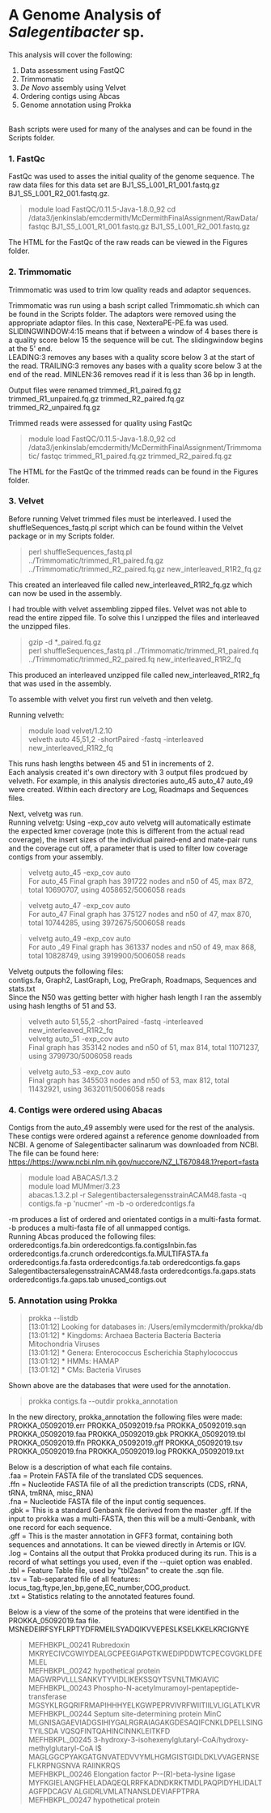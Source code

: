 # A Genome Analysis of *Salegentibacter* sp.
This analysis will cover the following:
1. Data assessment using FastQC
2. Trimmomatic
3. *De Novo* assembly using Velvet
4. Ordering contigs using Abcas
5. Genome annotation using Prokka
<br> <br>

Bash scripts were used for many of the analyses and can be found in the Scripts folder.
### 1. FastQc
FastQc was used to asses the initial quality of the genome sequence.
The raw data files for this data set are BJ1_S5_L001_R1_001.fastq.gz BJ1_S5_L001_R2_001.fastq.gz.

> module load FastQC/0.11.5-Java-1.8.0_92
cd /data3/jenkinslab/emcdermith/McDermithFinalAssignment/RawData/
<br> fastqc BJ1_S5_L001_R1_001.fastq.gz BJ1_S5_L001_R2_001.fastq.gz

The HTML for the FastQc of the raw reads can be viewed in the Figures folder.

### 2. Trimmomatic
 Trimmomatic was used to trim low quality reads and adaptor sequences.

  Trimmomatic was run using a bash script called Trimmomatic.sh which can be found in the Scripts folder.
	The adaptors were removed using the appropriate adaptor files. In this case, NexteraPE-PE.fa was used. <br> SLIDINGWINDOW:4:15 means that if between a window of 4 bases there is a quality score below 15 the sequence will be cut. The slidingwindow begins at the 5' end. <br>
	LEADING:3 removes any bases with a quality score below 3 at the start of the read.
	TRAILING:3 removes any bases with a quality score below 3 at the end of the read.
	MINLEN:36 removes read if it is less than 36 bp in length.

Output files were renamed trimmed_R1_paired.fq.gz  trimmed_R1_unpaired.fq.gz  trimmed_R2_paired.fq.gz  trimmed_R2_unpaired.fq.gz

Trimmed reads were assessed for quality using FastQc

>	module load FastQC/0.11.5-Java-1.8.0_92
	cd /data3/jenkinslab/emcdermith/McDermithFinalAssignment/Trimmomatic/
	fastqc trimmed_R1_paired.fq.gz trimmed_R2_paired.fq.gz

The HTML for the FastQc of the trimmed reads can be found in the Figures folder.

### 3. Velvet
Before running Velvet trimmed files must be interleaved. I used the shuffleSequences_fastq.pl script which can be found within the Velvet package or in my Scripts folder.
>perl shuffleSequences_fastq.pl ../Trimmomatic/trimmed_R1_paired.fq.gz ../Trimmomatic/trimmed_R2_paired.fq.gz new_interleaved_R1R2_fq.gz

This created an interleaved file called new_interleaved_R1R2_fq.gz which can now be used in the assembly.

I had trouble with velvet assembling zipped files. Velvet was not able to read the entire zipped file. To solve this I unzipped the files and interleaved the unzipped files.

> gzip -d *_paired.fq.gz <br>
perl shuffleSequences_fastq.pl ../Trimmomatic/trimmed_R1_paired.fq ../Trimmomatic/trimmed_R2_paired.fq new_interleaved_R1R2_fq

This produced an interleaved unzipped file called new_interleaved_R1R2_fq that was used in the assembly.

To assemble with velvet you first run velveth and then veletg.

Running velveth:
> module load velvet/1.2.10 <br>
velveth auto 45,51,2 -shortPaired -fastq -interleaved new_interleaved_R1R2_fq

This runs hash lengths between 45 and 51 in increments of 2. <br>
Each analysis created it's own directory with 3 output files prodcued by velveth. For example, in this analysis directories auto_45  auto_47  auto_49 were created. Within each directory are Log,  Roadmaps and  Sequences files.

Next, velvetg was run. <br>
Running velvetg:
Using -exp_cov auto velvetg will automatically estimate the expected kmer coverage (note this is different from the actual read coverage), the insert sizes of the individual paired-end and mate-pair runs and the coverage cut off, a parameter that is used to filter low coverage contigs from your assembly.


> velvetg auto_45 -exp_cov auto <br>
	For auto_45 Final graph has 391722 nodes and n50 of 45, max 872, total 10690707, using 4058652/5006058 reads

> velvetg auto_47 -exp_cov auto <br>
For auto_47 Final graph has 375127 nodes and n50 of 47, max 870, total 10744285, using 3972675/5006058 reads

> velvetg auto_49 -exp_cov auto <br>
For auto _49 Final graph has 361337 nodes and n50 of 49, max 868, total 10828749, using 3919900/5006058 reads

Velvetg outputs the following files: <br>
contigs.fa,  Graph2,  LastGraph,  Log,  PreGraph,  Roadmaps,  Sequences and  stats.txt <br>
Since the N50 was getting better with higher hash length I ran the assembly using hash lengths of 51 and 53.
> velveth auto 51,55,2 -shortPaired -fastq -interleaved new_interleaved_R1R2_fq <br>
velvetg auto_51 -exp_cov auto <br>
Final graph has 353142 nodes and n50 of 51, max 814, total 11071237, using 3799730/5006058 reads

> velvetg auto_53 -exp_cov auto <br>
Final graph has 345503 nodes and n50 of 53, max 812, total 11432921, using 3632011/5006058 reads

### 4. Contigs were ordered using Abacas
Contigs from the auto_49 assembly were used for the rest of the analysis. These contigs were ordered against a reference genome downloaded from NCBI. A genome of Salegentibacter salinarum was downloaded from NCBI. The file can be found here: <https://https://www.ncbi.nlm.nih.gov/nuccore/NZ_LT670848.1?report=fasta>
> module load ABACAS/1.3.2 <br>
module load  MUMmer/3.23 <br>
abacas.1.3.2.pl -r SalegentibactersalegensstrainACAM48.fasta -q contigs.fa -p 'nucmer' -m -b -o orderedcontigs.fa

-m produces a list of ordered and orientated contigs in a multi-fasta format. <br>
-b produces a multi-fasta file of all unmapped contigs. <br>
Running Abcas produced the following files: <br>
 orderedcontigs.fa.bin orderedcontigs.fa.contigsInbin.fas orderedcontigs.fa.crunch      orderedcontigs.fa.MULTIFASTA.fa orderedcontigs.fa.fasta       orderedcontigs.fa.tab orderedcontigs.fa.gaps        SalegentibactersalegensstrainACAM48.fasta orderedcontigs.fa.gaps.stats orderedcontigs.fa.gaps.tab unused_contigs.out

### 5. Annotation using Prokka
> prokka --listdb <br>
[13:01:12] Looking for databases in: /Users/emilymcdermith/prokka/db <br>
[13:01:12] * Kingdoms: Archaea Bacteria Bacteria Bacteria Mitochondria Viruses <br>
[13:01:12] * Genera: Enterococcus Escherichia Staphylococcus <br>
[13:01:12] * HMMs: HAMAP <br>
[13:01:12] * CMs: Bacteria Viruses <br>

Shown above are the databases that were used for the annotation.

> prokka contigs.fa --outdir prokka_annotation

In the new directory, prokka_annotation the following files were made: <br>
PROKKA_05092019.err	PROKKA_05092019.fsa	PROKKA_05092019.sqn
PROKKA_05092019.faa	PROKKA_05092019.gbk	PROKKA_05092019.tbl
PROKKA_05092019.ffn	PROKKA_05092019.gff	PROKKA_05092019.tsv
PROKKA_05092019.fna	PROKKA_05092019.log	PROKKA_05092019.txt

Below is a description of what each file contains. <br>
.faa = Protein FASTA file of the translated CDS sequences. <br>
.ffn = Nucleotide FASTA file of all the prediction transcripts (CDS, rRNA, tRNA, tmRNA, misc_RNA) <br>
.fna = Nucleotide FASTA file of the input contig sequences. <br>
.gbk = This is a standard Genbank file derived from the master .gff. If the input to prokka was a multi-FASTA, then this will be a multi-Genbank, with one record for each sequence. <br>
.gff = This is the master annotation in GFF3 format, containing both sequences and annotations. It can be viewed directly in Artemis or IGV. <br>
.log = Contains all the output that Prokka produced during its run. This is a record of what settings you used, even if the --quiet option was enabled. <br>
.tbl = Feature Table file, used by "tbl2asn" to create the .sqn file. <br>
.tsv = Tab-separated file of all features: locus_tag,ftype,len_bp,gene,EC_number,COG,product. <br>
.txt = Statistics relating to the annotated features found. <br>


Below is a view of the some of the proteins that were identified in the PROKKA_05092019.faa file.
MSNEDEIRFSYFLRPTYDFRMEILSYADQIKVVEPESLKSELKKELKRCIGNYE <br>
>MEFHBKPL_00241 Rubredoxin <br>
MKRYECIVCGWIYDEALGCPEEGIAPGTKWEDIPDDWTCPECGVGKLDFEMLEL <br>
>MEFHBKPL_00242 hypothetical protein <br>
MAGWRPVLLLSANKVTYVIDLIKEKSSQYTSVNLTMKIAVIC <br>
>MEFHBKPL_00243 Phospho-N-acetylmuramoyl-pentapeptide-transferase <br>
MGSYKLRGQRIFRMAPIHHHYELKGWPEPRVIVRFWIITIILVLIGLATLKVR <br>
>MEFHBKPL_00244 Septum site-determining protein MinC <br>
MLGNISAGAEVIADGSIHIYGALRGRAIAGAKGDESAQIFCNKLDPELLSINGTYILSDA
VQSQFINTQAHINCINNKLEITKFD <br>
>MEFHBKPL_00245 3-hydroxy-3-isohexenylglutaryl-CoA/hydroxy-methylglutaryl-CoA l$
MAGLGGCPYAKGATGNVATEDVVYMLHGMGISTGIDLDKLVVAGERNSEFLKRPNGSNVA
RAIINKRQS <br>
>MEFHBKPL_00246 Elongation factor P--(R)-beta-lysine ligase <br>
MYFKGIELANGFHELADAQEQLRRFKADNDKRKTMDLPAQPIDYHLIDALTAGFPDCAGV
ALGIDRLVMLATNANSLDEVIAFPTPRA <br>
>MEFHBKPL_00247 hypothetical protein <br>
